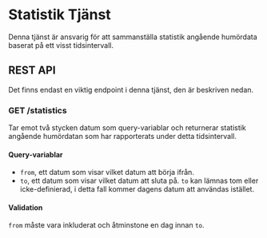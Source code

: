 # Statistik Tjänst
Denna tjänst är ansvarig för att sammanställa statistik angående humördata baserat på ett visst tidsintervall. 
## REST API
Det finns endast en viktig endpoint i denna tjänst, den är beskriven nedan.
### GET /statistics 
Tar emot två stycken datum som query-variablar och returnerar statistik angående humördatan som har rapporterats under detta tidsintervall. 
#### Query-variablar
 * `from`, ett datum som visar vilket datum att börja ifrån.
 * `to`, ett datum som visar vilket datum att sluta på.
 `to` kan lämnas tom eller icke-definierad, i detta fall kommer dagens datum att användas istället. 
 #### Validation
 `from` måste vara inkluderat och åtminstone en dag innan `to`. 
